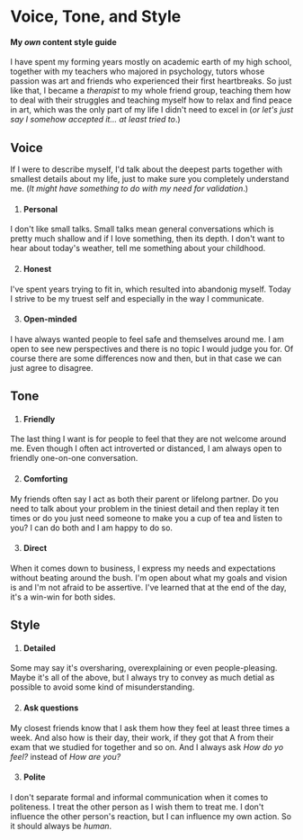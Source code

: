 # Voice, Tone, and Style

#### My *own* content style guide 

I have spent my forming years mostly on academic earth of my high school, together with my teachers who majored in psychology, tutors whose passion was art and friends who experienced their first heartbreaks. So just like that, I became a *therapist* to my whole friend group, teaching them how to deal with their struggles and teaching myself how to relax and find peace in art, which was the only part of my life I didn't need to excel in (*or let's just say I somehow accepted it... at least tried to*.)  

## Voice

If I were to describe myself, I'd talk about the deepest parts together with smallest details about my life, just to make sure you completely understand me. (*It might have something to do with my need for validation*.)

1. #### Personal
I don't like small talks. Small talks mean general conversations which is pretty much shallow and if I love something, then its depth. I don't want to hear about today's weather, tell me something about your childhood.  

2. #### Honest
I've spent years trying to fit in, which resulted into abandonig myself. Today I strive to be my truest self and especially in the way I communicate.  

3. #### Open-minded
I have always wanted people to feel safe and themselves around me. I am open to see new perspectives and there is no topic I would judge you for. Of course there are some differences now and then, but in that case we can just agree to disagree.
   
## Tone


1. #### Friendly
The last thing I want is for people to feel that they are not welcome around me. Even though I often act introverted or distanced, I am always open to friendly one-on-one conversation. 

2. #### Comforting
My friends often say I act as both their parent or lifelong partner. Do you need to talk about your problem in the tiniest detail and then replay it ten times or do you just need someone to make you a cup of tea and listen to you? I can do both and I am happy to do so. 

3. #### Direct
When it comes down to business, I express my needs and expectations without beating around the bush. I'm open about what my goals and vision is and I'm not afraid to be assertive. I've learned that at the end of the day, it's a win-win for both sides. 
   
## Style

1. #### Detailed
Some may say it's oversharing, overexplaining or even people-pleasing. Maybe it's all of the above, but I always try to convey as much detial as possible to avoid some kind of misunderstanding.

2. #### Ask questions
My closest friends know that I ask them how they feel at least three times a week. And also how is their day, their work, if they got that A from their exam that we studied for together and so on. And I always ask *How do yo feel?* instead of *How are you?* 

3. #### Polite
I don't separate formal and informal communication when it comes to politeness. I treat the other person as I wish them to treat me. I don't influence the other person's reaction, but I can influence my own action. So it should always be *human*.
